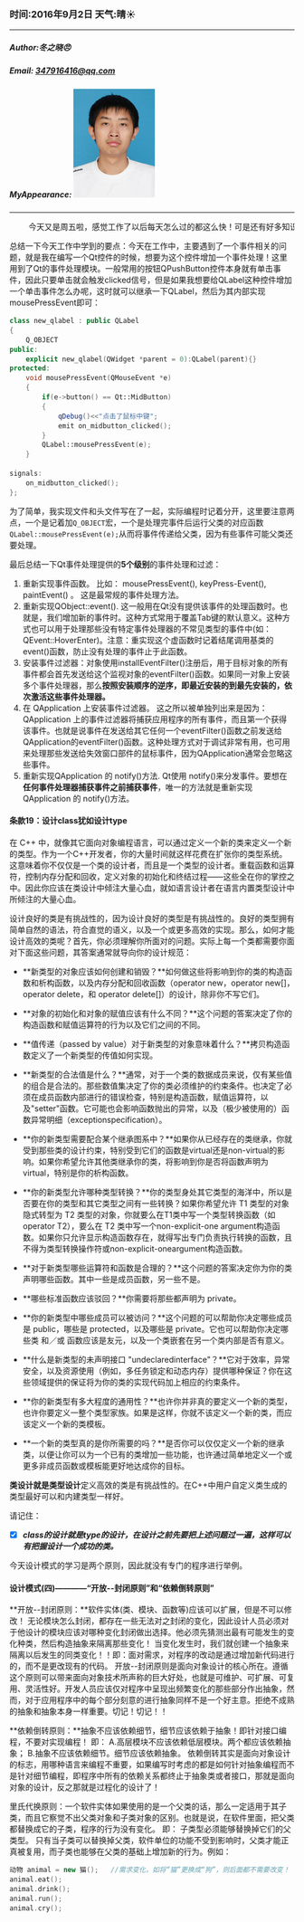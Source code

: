 ### 时间:2016年9月2日 天气:晴:sunny:
-----
#####   Author:冬之晓:angry:
#####   Email: 347916416@qq.com
#####   MyAppearance: ![MyAppearance](../MyPicture.JPG "我的头像")
----------

<pre>
    今天又是周五啦，感觉工作了以后每天怎么过的都这么快！可是还有好多知识都没有掌握，好多书都没有看！！时间真的是太宝贵了，哎，为什么以前我都没有珍惜呢？现在真的是非常后悔！！
</pre>

总结一下今天工作中学到的要点：今天在工作中，主要遇到了一个事件相关的问题，就是我在编写一个Qt控件的时候，想要为这个控件增加一个事件处理！这里用到了Qt的事件处理模块。一般常用的按钮QPushButton控件本身就有单击事件，因此只要单击就会触发clicked信号，但是如果我想要给QLabel这种控件增加一个单击事件怎么办呢，这时就可以继承一下QLabel，然后为其内部实现mousePressEvent即可：

```C++
class new_qlabel : public QLabel
{
    Q_OBJECT
public:
    explicit new_qlabel(QWidget *parent = 0):QLabel(parent){}
protected:
    void mousePressEvent(QMouseEvent *e)
    {
        if(e->button() == Qt::MidButton)
        {
            qDebug()<<"点击了鼠标中键";
            emit on_midbutton_clicked();
        }
        QLabel::mousePressEvent(e);
    }

signals:
    on_midbutton_clicked();
};
```

为了简单，我实现文件和头文件写在了一起，实际编程时记着分开，这里要注意两点，一个是记着加`Q_OBJECT`宏，一个是处理完事件后运行父类的对应函数`QLabel::mousePressEvent(e);`从而将事件传递给父类，因为有些事件可能父类还要处理。

最后总结一下Qt事件处理提供的**5个级别**的事件处理和过滤： 
1. 重新实现事件函数。 比如： mousePressEvent(), keyPress-Event(), paintEvent() 。 这是最常规的事件处理方法。 
2. 重新实现QObject::event(). 这一般用在Qt没有提供该事件的处理函数时。也就是，我们增加新的事件时。这种方式常用于覆盖Tab键的默认意义。这种方式也可以用于处理那些没有特定事件处理器的不常见类型的事件中(如：QEvent::HoverEnter)。注意：重实现这个虚函数时记着结尾调用基类的event()函数，防止没有处理的事件止于此函数。
3. 安装事件过滤器：对象使用installEventFilter()注册后，用于目标对象的所有事件都会首先发送给这个监视对象的eventFilter()函数。如果同一对象上安装多个事件处理器，那么**按照安装顺序的逆序，即最近安装的到最先安装的，依次激活这些事件处理器。**
4. 在 QApplication 上安装事件过滤器。 这之所以被单独列出来是因为： QApplication 上的事件过滤器将捕获应用程序的所有事件，而且第一个获得该事件。也就是说事件在发送给其它任何一个eventFilter()函数之前发送给QApplication的eventFilter()函数。这种处理方式对于调试非常有用，也可用来处理那些发送给失效窗口部件的鼠标事件，因为QApplication通常会忽略这些事件。
5. 重新实现QApplication 的 notify()方法. Qt使用 notify()来分发事件。要想在**任何事件处理器捕获事件之前捕获事件**，唯一的方法就是重新实现QApplication 的 notify()方法。

#### 条款19：设计class犹如设计type

在 C++ 中，就像其它面向对象编程语言，可以通过定义一个新的类来定义一个新的类型。作为一个C++开发者，你的大量时间就这样花费在扩张你的类型系统。这意味着你不仅仅是一个类的设计者，而且是一个类型的设计者。重载函数和运算符，控制内存分配和回收，定义对象的初始化和终结过程——这些全在你的掌控之中。因此你应该在类设计中倾注大量心血，就如语言设计者在语言内置类型设计中所倾注的大量心血。

设计良好的类是有挑战性的，因为设计良好的类型是有挑战性的。良好的类型拥有简单自然的语法，符合直觉的语义，以及一个或更多高效的实现。那么，如何才能设计高效的类呢？首先，你必须理解你所面对的问题。实际上每一个类都需要你面对下面这些问题，其答案通常就导向你的设计规范：

- **新类型的对象应该如何创建和销毁？**如何做这些将影响到你的类的构造函数和析构函数，以及内存分配和回收函数（operator new，operator new[]，operator delete，和 operator delete[]）的设计，除非你不写它们。

- **对象的初始化和对象的赋值应该有什么不同？**这个问题的答案决定了你的构造函数和赋值运算符的行为以及它们之间的不同。

- **值传递（passed by value）对于新类型的对象意味着什么？**拷贝构造函数定义了一个新类型的传值如何实现。

- **新类型的合法值是什么？**通常，对于一个类的数据成员来说，仅有某些值的组合是合法的。那些数值集决定了你的类必须维护的约束条件。也决定了必须在成员函数内部进行的错误检查，特别是构造函数，赋值运算符，以及"setter"函数。它可能也会影响函数抛出的异常，以及（极少被使用的）函数异常明细（exceptionspecification）。

- **你的新类型需要配合某个继承图系中？**如果你从已经存在的类继承，你就受到那些类的设计约束，特别受到它们的函数是virtual还是non-virtual的影响。如果你希望允许其他类继承你的类，将影响到你是否将函数声明为virtual，特别是你的析构函数。

- **你的新类型允许哪种类型转换？**你的类型身处其它类型的海洋中，所以是否要在你的类型和其它类型之间有一些转换？如果你希望允许 T1 类型的对象隐式转型为 T2 类型的对象，你就要么在T1类中写一个类型转换函数（如operator T2），要么在 T2 类中写一个non-explicit-one argument构造函数。如果你只允许显示构造函数存在，就得写出专门负责执行转换的函数，且不得为类型转换操作符或non-explicit-oneargument构造函数。

- **对于新类型哪些运算符和函数是合理的？**这个问题的答案决定你为你的类声明哪些函数。其中一些是成员函数，另一些不是。

- **哪些标准函数应该驳回？**你需要将那些都声明为 private。

- **你的新类型中哪些成员可以被访问？**这个问题的可以帮助你决定哪些成员是 public，哪些是 protected，以及哪些是 private。它也可以帮助你决定哪些类 和／或 函数应该是友元，以及一个类嵌套在另一个类内部是否有意义。

- **什么是新类型的未声明接口 "undeclaredinterface"？**它对于效率，异常安全，以及资源使用（例如，多任务锁定和动态内存）提供哪种保证？你在这些领域提供的保证将为你的类的实现代码加上相应的约束条件。

- **你的新类型有多大程度的通用性？**也许你并非真的要定义一个新的类型，也许你要定义一整个类型家族。如果是这样，你就不该定义一个新的类，而应该定义一个新的类模板。

- **一个新的类型真的是你所需要的吗？**是否你可以仅仅定义一个新的继承类，以便让你可以为一个已有的类增加一些功能，也许通过简单地定义一个或更多非成员函数或模板能更好地达成你的目标。

**类设计就是类型设计**定义高效的类是有挑战性的。在C++中用户自定义类生成的类型最好可以和内建类型一样好。

请记住：

- [x] ***class的设计就是type的设计，在设计之前先要把上述问题过一遍，这样可以有把握设计一个成功的类。***


今天设计模式的学习是两个原则，因此就没有专门的程序进行举例。

#### 设计模式(四)————“开放--封闭原则”和“依赖倒转原则”

**开放--封闭原则：**软件实体(类、模块、函数等)应该可以扩展，但是不可以修改！
无论模块怎么封闭，都存在一些无法对之封闭的变化，因此设计人员必须对于他设计的模块应该对哪种变化封闭做出选择。他必须先猜测出最有可能发生的变化种类，然后构造抽象来隔离那些变化！
当变化发生时，我们就创建一个抽象来隔离以后发生的同类变化！！即：面对需求，对程序的改动是通过增加新代码进行的，而不是更改现有的代码。
开放--封闭原则是面向对象设计的核心所在。遵循这个原则可以带来面向对象技术所声称的巨大好处，也就是可维护、可扩展、可复用、灵活性好。开发人员应该仅对程序中呈现出频繁变化的那些部分作出抽象，然而，对于应用程序中的每个部分刻意的进行抽象同样不是一个好主意。拒绝不成熟的抽象和抽象本身一样重要。切记！切记！！

**依赖倒转原则：**抽象不应该依赖细节，细节应该依赖于抽象！即针对接口编程，不要对实现编程！
即：
A.高层模块不应该依赖低层模块。两个都应该依赖抽象；
B.抽象不应该依赖细节。细节应该依赖抽象。
依赖倒转其实是面向对象设计的标志，用哪种语言来编程不重要，如果编写时考虑的都是如何针对抽象编程而不是针对细节编程，即程序中所有的依赖关系都终止于抽象类或者接口，那就是面向对象的设计，反之那就是过程化的设计了！

里氏代换原则：一个软件实体如果使用的是一个父类的话，那么一定适用于其子类，而且它察觉不出父类对象和子类对象的区别。也就是说，在软件里面，把父类都替换成它的子类，程序的行为没有变化。
即：
子类型必须能够替换掉它们的父类型。
只有当子类可以替换掉父类，软件单位的功能不受到影响时，父类才能正真被复用，而子类也能够在父类的基础上增加新的行为。例如：

```C++
动物 animal = new 猫();   //需求变化，如将“猫”更换成“狗”，则后面都不需要改变！
animal.eat();
animal.drink();
animal.run();
animal.cry();
```